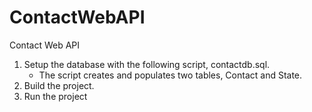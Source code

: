 # ContactWebAPI
Contact Web API

1. Setup the database with the following script, contactdb.sql. 
    - The script creates and populates two tables, Contact and State.
2. Build the project. 
3. Run the project